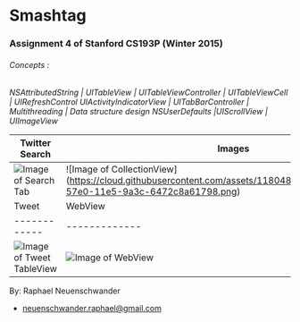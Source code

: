 # Smashtag
### Assignment 4 of Stanford CS193P (Winter 2015)

###### Concepts : 
*NSAttributedString | UITableView | UITableViewController | UITableViewCell | UIRefreshControl 
UIActivityIndicatorView | UITabBarController | Multithreading | Data structure design
NSUserDefaults |UIScrollView | UIImageView*

Twitter Search  | Images
------------ | -------------
![Image of Search Tab](https://cloud.githubusercontent.com/assets/11804885/9792481/927eed50-57e0-11e5-862a-526ba2155fdf.png) | ![Image of CollectionView] (https://cloud.githubusercontent.com/assets/11804885/9792480/927e8e00-57e0-11e5-9a3c-6472c8a61798.png)
Tweet | WebView
------------ | -------------
![Image of Tweet TableView](https://cloud.githubusercontent.com/assets/11804885/9792479/927d3e2e-57e0-11e5-98ab-53f0d4998198.png) | ![Image of WebView](https://cloud.githubusercontent.com/assets/11804885/9792482/92819b86-57e0-11e5-90d9-942fc4ddf9ce.png)


By: Raphael Neuenschwander
- neuenschwander.raphael@gmail.com